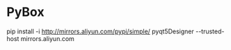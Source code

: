 # PyBox



pip install -i http://mirrors.aliyun.com/pypi/simple/ pyqt5Designer --trusted-host mirrors.aliyun.com